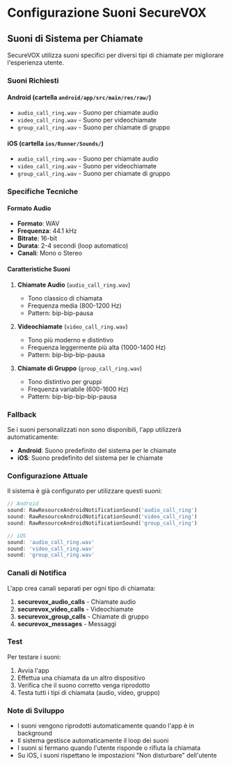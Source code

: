 # Configurazione Suoni SecureVOX

## Suoni di Sistema per Chiamate

SecureVOX utilizza suoni specifici per diversi tipi di chiamate per migliorare l'esperienza utente.

### Suoni Richiesti

#### Android (cartella `android/app/src/main/res/raw/`)
- `audio_call_ring.wav` - Suono per chiamate audio
- `video_call_ring.wav` - Suono per videochiamate  
- `group_call_ring.wav` - Suono per chiamate di gruppo

#### iOS (cartella `ios/Runner/Sounds/`)
- `audio_call_ring.wav` - Suono per chiamate audio
- `video_call_ring.wav` - Suono per videochiamate
- `group_call_ring.wav` - Suono per chiamate di gruppo

### Specifiche Tecniche

#### Formato Audio
- **Formato**: WAV
- **Frequenza**: 44.1 kHz
- **Bitrate**: 16-bit
- **Durata**: 2-4 secondi (loop automatico)
- **Canali**: Mono o Stereo

#### Caratteristiche Suoni

1. **Chiamate Audio** (`audio_call_ring.wav`)
   - Tono classico di chiamata
   - Frequenza media (800-1200 Hz)
   - Pattern: bip-bip-pausa

2. **Videochiamate** (`video_call_ring.wav`)
   - Tono più moderno e distintivo
   - Frequenza leggermente più alta (1000-1400 Hz)
   - Pattern: bip-bip-bip-pausa

3. **Chiamate di Gruppo** (`group_call_ring.wav`)
   - Tono distintivo per gruppi
   - Frequenza variabile (600-1600 Hz)
   - Pattern: bip-bip-bip-bip-pausa

### Fallback

Se i suoni personalizzati non sono disponibili, l'app utilizzerà automaticamente:
- **Android**: Suono predefinito del sistema per le chiamate
- **iOS**: Suono predefinito del sistema per le chiamate

### Configurazione Attuale

Il sistema è già configurato per utilizzare questi suoni:

```dart
// Android
sound: RawResourceAndroidNotificationSound('audio_call_ring')
sound: RawResourceAndroidNotificationSound('video_call_ring')
sound: RawResourceAndroidNotificationSound('group_call_ring')

// iOS
sound: 'audio_call_ring.wav'
sound: 'video_call_ring.wav'
sound: 'group_call_ring.wav'
```

### Canali di Notifica

L'app crea canali separati per ogni tipo di chiamata:

1. **securevox_audio_calls** - Chiamate audio
2. **securevox_video_calls** - Videochiamate
3. **securevox_group_calls** - Chiamate di gruppo
4. **securevox_messages** - Messaggi

### Test

Per testare i suoni:

1. Avvia l'app
2. Effettua una chiamata da un altro dispositivo
3. Verifica che il suono corretto venga riprodotto
4. Testa tutti i tipi di chiamata (audio, video, gruppo)

### Note di Sviluppo

- I suoni vengono riprodotti automaticamente quando l'app è in background
- Il sistema gestisce automaticamente il loop dei suoni
- I suoni si fermano quando l'utente risponde o rifiuta la chiamata
- Su iOS, i suoni rispettano le impostazioni "Non disturbare" dell'utente
